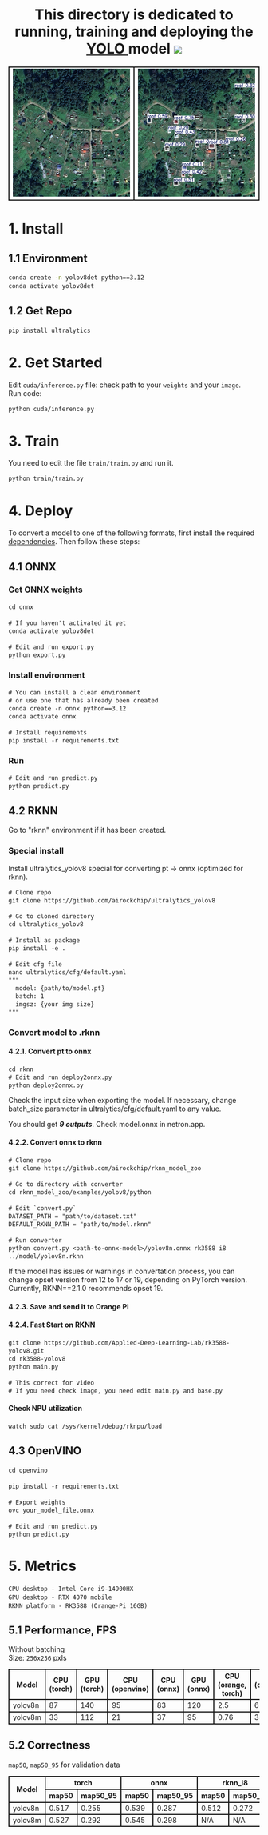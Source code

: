 <h1 align="center">
    This directory is dedicated to running, training and deploying the 
    <a 
        href="https://github.com/ultralytics/ultralytics"> YOLO 
    </a> 
    model
    <img 
        src="https://github.com/blackcater/blackcater/raw/main/images/Hi.gif" height="32"
    />
</h1>

<table>
    <tr>
        <td> <img src="../../../data/images/sat_1794919.jpg" height="256"/> </td>
        <td> <img src="cuda/res.jpg" height="256"/> </td>
    </tr>
</table>

# 1. Install
## 1.1 Environment
```bash
conda create -n yolov8det python==3.12
conda activate yolov8det
```
## 1.2 Get Repo
```bash
pip install ultralytics
```

# 2. Get Started
Edit `cuda/inference.py` file: check path to your `weights` and your `image`.  
Run code:
```bash
python cuda/inference.py
```

# 3. Train
You need to edit the file `train/train.py` and run it.
```bash
python train/train.py
```

# 4. Deploy
To convert a model to one of the following formats, first install the required [dependencies](../../../deployment/README.md). Then follow these steps:

## 4.1 ONNX
### Get ONNX weights
```
cd onnx

# If you haven't activated it yet
conda activate yolov8det

# Edit and run export.py
python export.py
```

### Install environment 
```
# You can install a clean environment 
# or use one that has already been created
conda create -n onnx python==3.12
conda activate onnx

# Install requirements
pip install -r requirements.txt
```
### Run
```
# Edit and run predict.py
python predict.py
```

## 4.2 RKNN
Go to "rknn" environment if it has been created.

### Special install
Install ultralytics_yolov8 special for converting pt -> onnx (optimized for rknn).
```
# Clone repo
git clone https://github.com/airockchip/ultralytics_yolov8

# Go to cloned directory
cd ultralytics_yolov8

# Install as package
pip install -e .

# Edit cfg file
nano ultralytics/cfg/default.yaml
"""
  model: {path/to/model.pt}
  batch: 1
  imgsz: {your img size}
"""
```

### Convert model to .rknn
#### 4.2.1. Convert pt to onnx
```
cd rknn
# Edit and run deploy2onnx.py
python deploy2onnx.py
```
Check the input size when exporting the model. If necessary, change batch_size parameter in ultralytics/cfg/default.yaml to any value.

You should get ***9 outputs***. Check model.onnx in netron.app.

#### 4.2.2. Convert onnx to rknn
```
# Clone repo
git clone https://github.com/airockchip/rknn_model_zoo

# Go to directory with converter
cd rknn_model_zoo/examples/yolov8/python

# Edit `convert.py`
DATASET_PATH = "path/to/dataset.txt"
DEFAULT_RKNN_PATH = "path/to/model.rknn"

# Run converter
python convert.py <path-to-onnx-model>/yolov8n.onnx rk3588 i8 ../model/yolov8n.rknn
```
If the model has issues or warnings in convertation process, you can change opset version from 12 to 17 or 19, depending on PyTorch version. Currently, RKNN==2.1.0 recommends opset 19.
#### 4.2.3. Save and send it to Orange Pi

#### 4.2.4. Fast Start on RKNN
```
git clone https://github.com/Applied-Deep-Learning-Lab/rk3588-yolov8.git
cd rk3588-yolov8
python main.py 

# This correct for video
# If you need check image, you need edit main.py and base.py 
```

#### Check NPU utilization
```
watch sudo cat /sys/kernel/debug/rknpu/load
```

## 4.3 OpenVINO
```
cd openvino

pip install -r requirements.txt

# Export weights
ovc your_model_file.onnx

# Edit and run predict.py
python predict.py
```

# 5. Metrics
`CPU desktop - Intel Core i9-14900HX`  
`GPU desktop - RTX 4070 mobile`  
`RKNN platform - RK3588 (Orange-Pi 16GB)`  

<style>
td, th {
   border: 2px solid;
}
</style>

## 5.1 Performance, FPS
Without batching  
Size: `256x256` pxls
<table>
  <tr>
    <th>Model</th>
    <th>CPU (torch)</th>
    <th>GPU (torch)</th>
    <th>CPU (openvino)</th>
    <th>CPU (onnx)</th>
    <th>GPU (onnx)</th>
    <th>CPU (orange, torch)</th>
    <th>NPU (orange, int) </th>
    <th>NPU (orange, fp) </th>
  </tr>
  <tr>
    <td>yolov8n</td>
    <td>87</td>
    <td>140</td>
    <td>95</td>
    <td>83</td>
    <td>120</td>
    <td>2.5</td>
    <td>65</td>
    <td>58</td>
  </tr>
  <tr>
    <td>yolov8m</td>
    <td>33</td>
    <td>112</td>
    <td>21</td>
    <td>37</td>
    <td>95</td>
    <td>0.76</td>
    <td>38</td>
    <td>21</td>
  </tr>
</table>

## 5.2 Correctness
`map50`, `map50_95` for validation data

<table>
    <thead>
        <tr>
            <th scope="col" rowspan="2">Model</th>
            <th scope="col" colspan="2">torch</th>
            <th scope="col" colspan="2">onnx</th>
            <th scope="col" colspan="2">rknn_i8</th>
            <th scope="col" colspan="2">rknn_fp</th>
            <th scope="col" colspan="2">openvino</th>
        </tr>
        <tr>
            <th scope="col">map50</th>
            <th scope="col">map50_95</th>
            <th scope="col">map50</th>
            <th scope="col">map50_95</th>
            <th scope="col">map50</th>
            <th scope="col">map50_95</th>
            <th scope="col">map50</th>
            <th scope="col">map50_95</th>
            <th scope="col">map50</th>
            <th scope="col">map50_95</th>
        </tr>
    </thead>
  <tr>
    <td>yolov8n</td>
    <td>0.517</td>
    <td>0.255</td>
    <td>0.539</td>
    <td>0.287</td>
    <td>0.512</td>
    <td>0.272</td>
    <td>0.525</td>
    <td>0.28</td>
    <td>0.568</td>
    <td>0.318</td>
  </tr>
  <tr>
    <td>yolov8m</td>
    <td>0.527</td>
    <td>0.292</td>
    <td>0.545</td>
    <td>0.298</td>
    <td>N/A</td>
    <td>N/A</td>
    <td>N/A</td>
    <td>N/A</td>
    <td>0.558</td>
    <td>0.318</td>
  </tr>
</table>